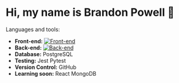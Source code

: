 # Hi, my name is Brandon Powell 👋

<!--
**Brandon-Powell25/Brandon-Powell25** is a ✨ _special_ ✨ repository because its `README.md` (this file) appears on your GitHub profile.

Here are some ideas to get you started:

- 🔭 I’m currently working on ...
- 🌱 I’m currently learning ...
- 👯 I’m looking to collaborate on ...
- 🤔 I’m looking for help with ...
- 💬 Ask me about ...
- 📫 How to reach me: ...
- 😄 Pronouns: ...
- ⚡ Fun fact: ...
-->


Languages and tools:
- <b>Front-end:</b> [![Front-end](https://skills.thijs.gg/icons?i=js,html,css)](https://skills.thijs.gg)
- <b>Back-end:</b> [![Back-end](https://skills.thijs.gg/icons?i=python,flask,nodejs)](https://skills.thijs.gg)
- <b>Database:</b> PostgreSQL
- <b>Testing:</b> Jest Pytest
- <b>Version Control:</b> GitHub
- <b>Learning soon:</b> React MongoDB
